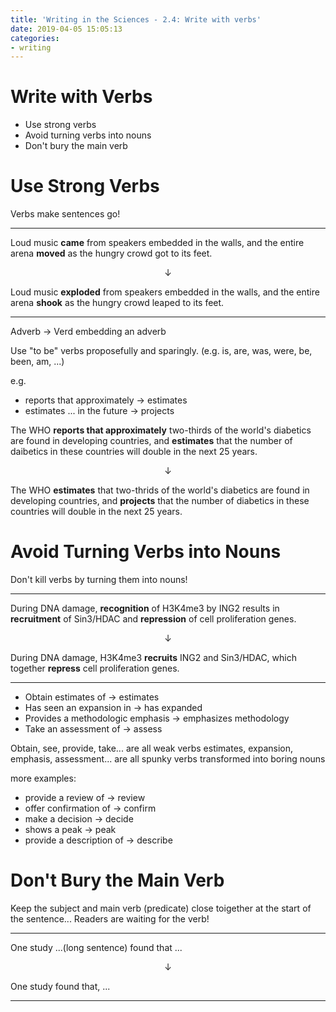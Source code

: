 ```yaml
---
title: 'Writing in the Sciences - 2.4: Write with verbs'
date: 2019-04-05 15:05:13
categories:
- writing
---
```


# Write with Verbs

- Use strong verbs
- Avoid turning verbs into nouns
- Don't bury the main verb

# Use Strong Verbs

Verbs make sentences go!

---

Loud music **came** from speakers embedded in the walls, and the entire arena **moved** as the hungry crowd got to its feet.

$$\downarrow$$

Loud music **exploded** from speakers embedded in the walls, and the entire arena **shook** as the hungry crowd leaped to its feet.

---

Adverb -> Verd embedding an adverb

Use "to be" verbs proposefully and sparingly. (e.g. is, are, was, were, be, been, am, ...)

e.g.

- reports that approximately -> estimates
- estimates ... in the future -> projects

The WHO **reports that approximately** two-thirds of the world's diabetics are found in developing countries, and **estimates** that the number of daibetics in these countries will double in the next 25 years.

$$\downarrow$$

The WHO **estimates** that two-thrids of the world's diabetics are found in developing countries, and **projects** that the number of diabetics in these countries will double in the next 25 years.

# Avoid Turning Verbs into Nouns

Don't kill verbs by turning them into nouns!

---

During DNA damage, **recognition** of H3K4me3 by ING2 results in **recruitment** of Sin3/HDAC and **repression** of cell proliferation genes.

$$\downarrow$$

During DNA damage, H3K4me3 **recruits** ING2 and Sin3/HDAC, which together **repress** cell proliferation genes.

---

- Obtain estimates of -> estimates
- Has seen an expansion in -> has expanded
- Provides a methodologic emphasis -> emphasizes methodology
- Take an assessment of -> assess

Obtain, see, provide, take... are all weak verbs
estimates, expansion, emphasis, assessment... are all spunky verbs transformed into boring nouns

more examples:

- provide a review of -> review
- offer confirmation of -> confirm
- make a decision -> decide
- shows a peak -> peak
- provide a description of -> describe

# Don't Bury the Main Verb

Keep the subject and main verb (predicate) close toigether at the start of the sentence... 
Readers are waiting for the verb!

---

One study ...(long sentence) found that ...

$$\downarrow$$

One study found that, ...

---